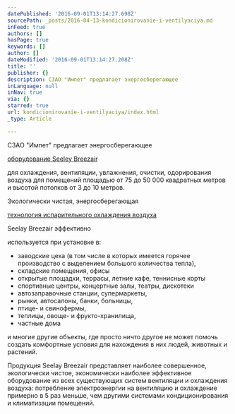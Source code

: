 ```yaml
---
datePublished: '2016-09-01T13:14:27.698Z'
sourcePath: _posts/2016-04-13-kondicionirovanie-i-ventilyaciya.md
inFeed: true
authors: []
hasPage: true
keywords: []
author: []
dateModified: '2016-09-01T13:14:27.208Z'
title: ''
publisher: {}
description: СЗАО "Импет" предлагает энергосберегающее
inLanguage: null
inNav: true
via: {}
starred: true
url: kondicionirovanie-i-ventilyaciya/index.html
_type: Article

---
```

СЗАО "Импет" предлагает энергосберегающее

[оборудование Seeley Breezair][0]

для охлаждения, вентиляции, увлажнения, очистки, одорирования воздуха для помещений площадью от 75 до 50 000 квадратных метров и высотой потолков от 3 до 10 метров.

Экологически чистая, энергосберегающая

[технология испарительного охлаждения воздуха][1]

Seelay Breezair эффективно

используется при установке в:

* заводские цеха (в том числе в которых имеется горячее производство с выделением большого количества тепла),
* складские помещения, офисы
* открытые площадки, террасы, летние кафе, теннисные корты
* спортивные центры, концертные залы, театры, дискотеки
* автозаправочные станции, супермаркеты,
* рынки, автосалоны, банки, больницы,
* птице- и свинофермы,
* теплицы, овоще- и фрукто-хранилища,
* частные дома

и многие другие объекты, где просто ничто другое не может помочь создать комфортные условия для нахождения в них людей, животных и растений.

Продукция Seelay Breezair представляет наиболее совершенное, экологически чистое, экономически наиболее эффективное оборудование из всех существующих систем вентиляции и охлаждения воздуха: потребление электроэнергии на вентиляцию и охлаждение примерно в 5 раз меньше, чем другими системами кондиционирования и климатизации помещений.

[0]: http://breezair.impet.com/equipment
[1]: http://breezair.impet.com/technology